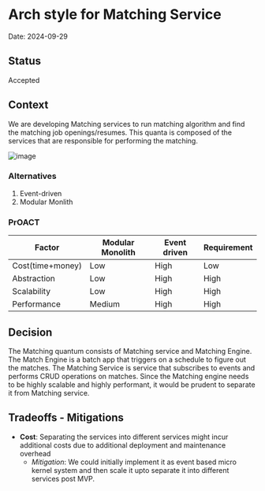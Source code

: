 # Arch style for Matching Service
Date: 2024-09-29

## Status
Accepted

## Context
We are developing Matching services to run matching algorithm and find the matching job openings/resumes. This quanta is composed of the services that are responsible for performing the matching.

![image](https://github.com/user-attachments/assets/5e9da50f-8665-4217-a960-c1c2e06486e8)


### Alternatives
1. Event-driven
2. Modular Monlith

### PrOACT


| Factor      | Modular Monolith | Event driven | Requirement |
| ---------- | ----------- | ----------- | ---------- |
| Cost(time+money)  | Low | High | Low
| Abstraction | Low | High | High
| Scalability | Low        | High | High
| Performance | Medium | High | High

## Decision
The Matching quantum consists of Matching service and Matching Engine. The Match Engine is a batch app that triggers on a schedule to figure out the matches. The Matching Service is service that subscribes to events and performs CRUD operations on matches. Since the Matching engine needs to be highly scalable and highly performant, it would be prudent to separate it from Matching service.

## Tradeoffs - Mitigations
- **Cost**: Separating the services into different services might incur additional costs due to additional deployment and maintenance overhead 
  - *Mitigation*: We could initially implement it as event based micro kernel system and then scale it upto separate it into different services post MVP.
